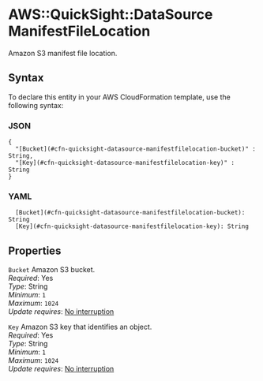 # AWS::QuickSight::DataSource ManifestFileLocation<a name="aws-properties-quicksight-datasource-manifestfilelocation"></a>

Amazon S3 manifest file location\.

## Syntax<a name="aws-properties-quicksight-datasource-manifestfilelocation-syntax"></a>

To declare this entity in your AWS CloudFormation template, use the following syntax:

### JSON<a name="aws-properties-quicksight-datasource-manifestfilelocation-syntax.json"></a>

```
{
  "[Bucket](#cfn-quicksight-datasource-manifestfilelocation-bucket)" : String,
  "[Key](#cfn-quicksight-datasource-manifestfilelocation-key)" : String
}
```

### YAML<a name="aws-properties-quicksight-datasource-manifestfilelocation-syntax.yaml"></a>

```
  [Bucket](#cfn-quicksight-datasource-manifestfilelocation-bucket): String
  [Key](#cfn-quicksight-datasource-manifestfilelocation-key): String
```

## Properties<a name="aws-properties-quicksight-datasource-manifestfilelocation-properties"></a>

`Bucket`  <a name="cfn-quicksight-datasource-manifestfilelocation-bucket"></a>
Amazon S3 bucket\.  
*Required*: Yes  
*Type*: String  
*Minimum*: `1`  
*Maximum*: `1024`  
*Update requires*: [No interruption](https://docs.aws.amazon.com/AWSCloudFormation/latest/UserGuide/using-cfn-updating-stacks-update-behaviors.html#update-no-interrupt)

`Key`  <a name="cfn-quicksight-datasource-manifestfilelocation-key"></a>
Amazon S3 key that identifies an object\.  
*Required*: Yes  
*Type*: String  
*Minimum*: `1`  
*Maximum*: `1024`  
*Update requires*: [No interruption](https://docs.aws.amazon.com/AWSCloudFormation/latest/UserGuide/using-cfn-updating-stacks-update-behaviors.html#update-no-interrupt)